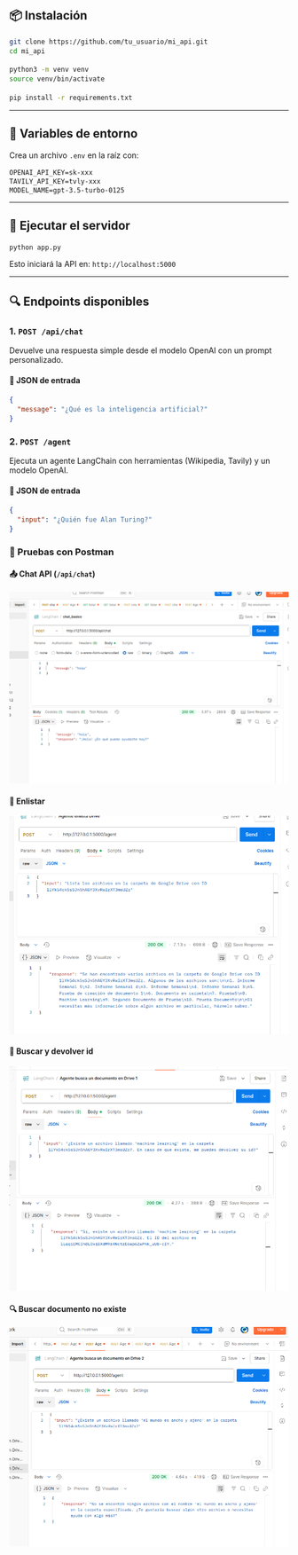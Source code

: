 ## 📦 Instalación

```bash
git clone https://github.com/tu_usuario/mi_api.git
cd mi_api

python3 -m venv venv
source venv/bin/activate

pip install -r requirements.txt
```

---

## 🔐 Variables de entorno

Crea un archivo `.env` en la raíz con:

```
OPENAI_API_KEY=sk-xxx
TAVILY_API_KEY=tvly-xxx
MODEL_NAME=gpt-3.5-turbo-0125
```

---

## 🚀 Ejecutar el servidor

```bash
python app.py
```

Esto iniciará la API en: `http://localhost:5000`

---

## 🔍 Endpoints disponibles

### 1. `POST /api/chat`

Devuelve una respuesta simple desde el modelo OpenAI con un prompt personalizado.

#### 🔸 JSON de entrada

```json
{
  "message": "¿Qué es la inteligencia artificial?"
}
```


### 2. `POST /agent`

Ejecuta un agente LangChain con herramientas (Wikipedia, Tavily) y un modelo OpenAI.

#### 🔸 JSON de entrada

```json
{
  "input": "¿Quién fue Alan Turing?"
}
```
### 🧪 Pruebas con Postman

#### 📤 Chat API (`/api/chat`)
![Chat Postman](assets/chat_basico.png)

#### 🤖 Enlistar
![Agente Postman](assets/enlistar_docs.png)

#### 📂 Buscar y devolver id
![Listar archivos](assets/buscar_devolver_id.png)

#### 🔍 Buscar documento no existe
![Buscar archivo](assets/buscar_archivo_no_existe.png)